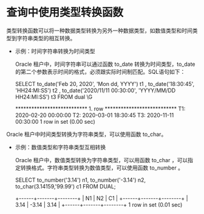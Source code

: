 查询中使用类型转换函数 
================================



类型转换函数可以将一种数据类型转换为另外一种数据类型，如数值类型和时间类型到字符串类型的相互转换。

* 示例：时间字符串转换为时间类型

  Oracle 租户中，时间字符串可以通过函数 to_date 转换为时间类型，to_date 的第二个参数表示时间的格式，必须跟实际时间制匹配。SQL语句如下：
  




    SELECT to_date('Feb 20, 2020', 'Mon dd, YYYY') t1
        , to_date('18:30:45', 'HH24:MI:SS') t2
        , to_date('2020/11/11 00:30:00', 'YYYY/MM/DD HH24:MI:SS') t3
    FROM dual \G
    
    *************************** 1. row ***************************
    T1: 2020-02-20 00:00:00
    T2: 2020-03-01 18:30:45
    T3: 2020-11-11 00:30:00
    1 row in set (0.00 sec)



Oracle 租户中时间类型转换为字符串类型，可以使用函数 to_char。



* 示例：数值类型和字符串类型互相转换

  Oracle 租户中，数值类型转换为字符串类型，可以用函数 to_char ，可以指定转换格式。字符串类型转换为数值类型，可以使用函数 to_number 。
  




    SELECT to_number('3.14') n1, to_number('-3.14') n2, to_char(3.14159,'99.99') c1
    FROM DUAL;
    
    +------+-------+--------+
    | N1   | N2    | C1     |
    +------+-------+--------+
    | 3.14 | -3.14 |   3.14 |
    +------+-------+--------+
    1 row in set (0.01 sec)


